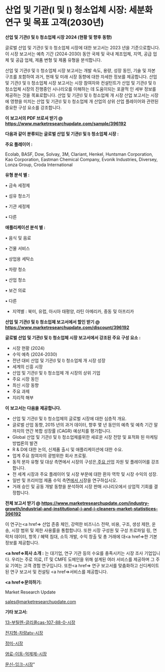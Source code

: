 # 산업 및 기관(I 및 I) 청소업체 시장: 세분화 연구 및 목표 고객(2030년)

<strong>산업 및 기관(I 및 I) 청소업체 시장 2024 (현황 및 향후 동향)</strong>

글로벌 산업 및 기관(I 및 I) 청소업체 시장에 대한 보고서는 2023 년을 기준으로합니다.이 시장 보고서는 예측 기간 (2024-2030) 동안 국제 및 국내 제조업체, 지역, 공급 업체 및 공급 업체, 제품 변형 및 제품 유형을 분석합니다.

산업 및 기관(I 및 I) 청소업체 시장 보고서는 개발 속도, 용량, 성장 동인, 기술 및 자본 구조를 포함하여 과거, 현재 및 미래 시장 동향에 대한 자세한 정보를 제공합니다. 산업 및 기관(I 및 I) 청소업체 시장 보고서는 시장 참여자와 컨설턴트가 산업 및 기관(I 및 I) 청소업체 시장의 진행중인 시나리오를 이해하는 데 도움이되는 포괄적 인 세부 정보를 제공하는 것을 목표로합니다. 산업 및 기관(I 및 I) 청소업체 개 시장 산업 보고서는 시장에 영향을 미치는 산업 및 기관(I 및 I) 청소업체 개 산업의 상위 산업 플레이어와 관련된 중요한 구성 요소를 강조합니다.



<strong>이 보고서의 PDF 브로셔 받기 @ <a href=https://www.marketresearchupdate.com/sample/396192>https://www.marketresearchupdate.com/sample/396192</a></strong>



<strong>다음과 같이 분류되는 글로벌 산업 및 기관(I 및 I) 청소업체 시장 :</strong>



<strong>주요 플레이어 :</strong>

Ecolab, BASF, Dow, Solvay, 3M, Clariant, Henkel, Huntsman Corporation, Kao Corporation, Eastman Chemical Company, Evonik Industries, Diversey, Lonza Group, Croda International



<strong>유형 분석 별 :</strong>

• 금속 세정제

• 섬유 청소기

• 기관 세정제

• 다른



<strong>애플리케이션 분석 별 :</strong>

• 음식 및 음료

• 건물 서비스

• 상업용 세탁소

• 차량 청소

• 산업 청소

• 보건 의료

• 다른

<ul>
  <li>지역별 : 북미, 유럽, 아시아 태평양, 라틴 아메리카, 중동 및 아프리카</li>
</ul>


<strong>산업 및 기관(I 및 I) 청소업체 보고서에서 할인 받기 @ <a href=https://www.marketresearchupdate.com/discount/396192>https://www.marketresearchupdate.com/discount/396192</a></strong>



<strong>글로벌 산업 및 기관(I 및 I) 청소업체 시장 보고서에서 강조된 주요 구성 요소 :</strong>
<ul>
  <li>시장 현황 (2024)</li>
  <li>수익 예측 (2024-2030)</li>
  <li>전년 대비 산업 및 기관(I 및 I) 청소업체 개 시장 성장</li>
  <li>세계의 신흥 시장</li>
  <li>산업 및 기관(I 및 I) 청소업체 개 시장의 상위 기업</li>
  <li>주요 시장 동인</li>
  <li>최신 시장 동향</li>
  <li>주요 과제</li>
  <li>지리적 해부</li>
</ul>


<strong>이 보고서는 다음을 제공합니다.</strong>
<ul>
  <li>산업 및 기관(I 및 I) 청소업체의 글로벌 시장에 대한 심층적 개요.</li>
  <li>글로벌 산업 동향, 2015 년의 과거 데이터, 향후 몇 년 동안의 예측 및 예측 기간 말까지의 연간 복합 성장률 (CAGR) 예상치를 평가합니다.</li>
  <li>Global 산업 및 기관(I 및 I) 청소업체를위한 새로운 시장 전망 및 표적화 된 마케팅 방법론의 발견</li>
  <li>R &amp; D에 대한 논의, 신제품 출시 및 애플리케이션에 대한 수요.</li>
  <li>업계 주요 참여자의 광범위한 회사 프로필.</li>
  <li>동적 분자 유형 및 대상 측면에서 시장의 구성은<a href=> 주요 산</a>업 자원 및 플레이어를 강조합니다.</li>
  <li>전 세계 시장과 주요 플레이어 및 시장 부문에 대한 환자 역학 및 시장 수익의 성장.</li>
  <li>일반 및 프리미엄 제품 수익 측면<a href=>에서 시</a>장을 연구하십시오.</li>
  <li>거래 승인 및 공동 개발 동향을 분석하여 시장 판매 시나리오에서 상업적 기회를 결정합니다.</li>
</ul>



<strong>전체 보고서 받기 @ <a href=https://www.marketresearchupdate.com/industry-growth/industrial-and-institutional-i-and-i-cleaners-market-statistices-396192>https://www.marketresearchupdate.com/industry-growth/industrial-and-institutional-i-and-i-cleaners-market-statistices-396192</a></strong>

이 연구는<a href=> 산업 존중</a> 체인, 강력한 비즈니스 전략, 비용, 구조, 생성 제한, 운송, 시장 범위 및 제한 사용률을 통합합니다. 또한 시장 구성원 및 구성 프로파일 링, 연락처 데이터, 항목 / 혜택 침대, 소득 개발, 수익 창출 및 총 거래에 대<a href=>한 기본 </a>정보를 제공합니다.



<strong><a href=>회사 소</a>개 :</strong>
는 대기업, 연구 기관 등의 수요를 충족시키는 시장 조사 기업입니다. 우리는 주로 의료, IT 및 CMFE 도메인을 위해 설계된 여러 서비스를 제공하며 그 주요 기여는 고객 경험 연구입니다. 또한<a href=> 연구 보</a>고서를 맞춤화하고 신디케이트 된 연구 보고서 및 컨설팅 <a href=>서비스</a>를 제공합니다.



<strong><a href=>문의하기:</a></strong>

Market Research Update

sales@marketresearchupdate.com



<strong>기타 보고서:</strong>

<a href=https://www.linkedin.com/pulse/13-부틸렌-글리콜cas-107-88-0-시장-세분화-연구-및/>13-부틸렌-글리콜cas-107-88-0-시장</a>

<a href=https://www.linkedin.com/pulse/전지형-차량atv-시장-현재-및-미래-성장-2029-analytics-avenue-adventures-24-ana-oe4af/>전지형-차량atv-시장</a>

<a href=https://www.linkedin.com/pulse/정미-시장-동향-및-성장-전망-market-matrix-musings-analysis-gww1f/>정미-시장</a>

<a href=https://www.linkedin.com/pulse/염료-이동-억제제-시장-경쟁-분석-및-성장-잠재력-2030-survey-spotlight-pro-24-analysis-awfof/>염료-이동-억제제-시장</a>

<a href=https://www.linkedin.com/pulse/문신-잉크-시장-동향-및-성장-전망-trend-tracking-tips-360-analysis-gfejf/>문신-잉크-시장</a>"

